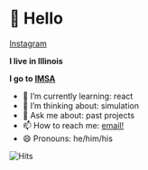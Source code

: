 # 👋 Hello
[Instagram](https://instagram.com/phultquist) <!--| [Facebook](https://facebook.com/patrickhultquis)-->

**I live in Illinois**

**I go to [IMSA](https://imsa.edu)**

- 🌱 I’m currently learning: react
- 🤔 I’m thinking about: simulation
- 💬 Ask me about: past projects
- 📫 How to reach me: [email!](mailto:patrick.hultquist@icloud.com)
- 😄 Pronouns: he/him/his

![Hits](https://hitcounter.pythonanywhere.com/count/tag.svg?url=https%3A%2F%2Fgithub.com%2Fphultquist)

<!--
**phultquist/phultquist** is a ✨ _special_ ✨ repository because its `README.md` (this file) appears on your GitHub profile.



Here are some ideas to get you started:

- 🔭 I’m currently working on ...

- 👯 I’m looking to collaborate on ...
- 🤔 I’m looking for help with ...

- ⚡ Fun fact: ...
-->
